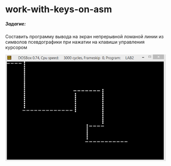 # work-with-keys-on-asm
<h5>Задагие:</h5>
Составить программу вывода на экран непрерывной ломаной линии из символов псевдографики при нажатии на клавиши управления курсором








![Result](/result.jpg)
